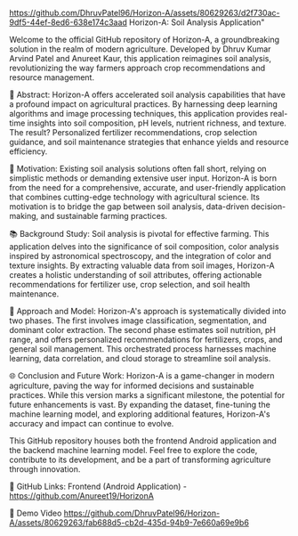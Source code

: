 
https://github.com/DhruvPatel96/Horizon-A/assets/80629263/d2f730ac-9df5-44ef-8ed6-638e174c3aad
Horizon-A: Soil Analysis Application"

Welcome to the official GitHub repository of Horizon-A, a groundbreaking solution in the realm of modern agriculture. Developed by Dhruv Kumar Arvind Patel and Anureet Kaur, this application reimagines soil analysis, revolutionizing the way farmers approach crop recommendations and resource management.

🌱 Abstract:
Horizon-A offers accelerated soil analysis capabilities that have a profound impact on agricultural practices. By harnessing deep learning algorithms and image processing techniques, this application provides real-time insights into soil composition, pH levels, nutrient richness, and texture. The result? Personalized fertilizer recommendations, crop selection guidance, and soil maintenance strategies that enhance yields and resource efficiency.

🌾 Motivation:
Existing soil analysis solutions often fall short, relying on simplistic methods or demanding extensive user input. Horizon-A is born from the need for a comprehensive, accurate, and user-friendly application that combines cutting-edge technology with agricultural science. Its motivation is to bridge the gap between soil analysis, data-driven decision-making, and sustainable farming practices.

📚 Background Study:
Soil analysis is pivotal for effective farming. This application delves into the significance of soil composition, color analysis inspired by astronomical spectroscopy, and the integration of color and texture insights. By extracting valuable data from soil images, Horizon-A creates a holistic understanding of soil attributes, offering actionable recommendations for fertilizer use, crop selection, and soil health maintenance.

🚀 Approach and Model:
Horizon-A's approach is systematically divided into two phases. The first involves image classification, segmentation, and dominant color extraction. The second phase estimates soil nutrition, pH range, and offers personalized recommendations for fertilizers, crops, and general soil management. This orchestrated process harnesses machine learning, data correlation, and cloud storage to streamline soil analysis.

🌐 Conclusion and Future Work:
Horizon-A is a game-changer in modern agriculture, paving the way for informed decisions and sustainable practices. While this version marks a significant milestone, the potential for future enhancements is vast. By expanding the dataset, fine-tuning the machine learning model, and exploring additional features, Horizon-A's accuracy and impact can continue to evolve.

This GitHub repository houses both the frontend Android application and the backend machine learning model. Feel free to explore the code, contribute to its development, and be a part of transforming agriculture through innovation.

🔗 GitHub Links:
Frontend (Android Application) - https://github.com/Anureet19/HorizonA

🎥 Demo Video 
https://github.com/DhruvPatel96/Horizon-A/assets/80629263/fab688d5-cb2d-435d-94b9-7e660a69e9b6

